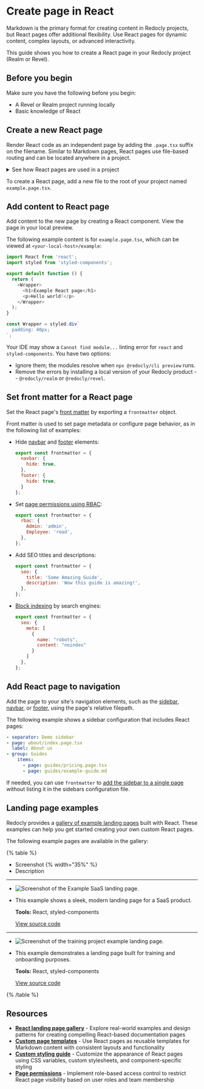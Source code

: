 # Create page in React

Markdown is the primary format for creating content in Redocly projects, but React pages offer additional flexibility.
Use React pages for dynamic content, complex layouts, or advanced interactivity.

This guide shows you how to create a React page in your Redocly project (Realm or Revel).

## Before you begin

Make sure you have the following before you begin:

- A Revel or Realm project running locally
- Basic knowledge of React

## Create a new React page

Render React code as an independent page by adding the `.page.tsx` suffix on the filename.
Similar to Markdown pages, React pages use file-based routing and can be located anywhere in a project.

<details>
  <summary>See how React pages are used in a project</summary>

  It's common for projects to have both Markdown and React pages, as in the following example project structure:

  ```treeview {% title="Project with multiple page types" %}
  your-awesome-project/
  ├── @theme/
  ├── static/
  ├── guides/
  │   ├── example-guide.md
  │   └── pricing.page.tsx
  ├── about/
  │   ├── index.page.tsx
  │   └── ContactForm.tsx
  ├── index.md
  ├── redocly.yaml
  └── ...
  ```

  In this example, the `ContactForm.tsx` file defines a component imported by other pages.
  It _doesn't render as a page_ because the file doesn't have a `.page.tsx` suffix.
</details>

To create a React page, add a new file to the root of your project named `example.page.tsx`.

## Add content to React page

Add content to the new page by creating a React component.
View the page in your local preview.

The following example content is for `example.page.tsx`, which can be viewed at `<your-local-host>/example`:

```javascript {% title="example.page.tsx" %}
import React from 'react';
import styled from 'styled-components';

export default function () {
  return (
    <Wrapper>
      <h1>Example React page</h1>
      <p>Hello world!</p>
    </Wrapper>
  );
}

const Wrapper = styled.div`
  padding: 40px;
`;
```

Your IDE may show a `Cannot find module...` linting error for `react` and `styled-components`. You have two options:

- Ignore them; the modules resolve when `npx @redocly/cli preview` runs.
- Remove the errors by installing a local version of your Redocly product -- `@redocly/realm` or `@redocly/revel`.

## Set front matter for a React page

Set the React page's [front matter](../config/front-matter-config.md) by exporting a `frontmatter` object.

Front matter is used to set page metadata or configure page behavior, as in the following list of examples:

- Hide [navbar](../config/navbar.md) and [footer](../config/footer.md) elements:

    ```javascript
    export const frontmatter = {
      navbar: {
        hide: true,
      },
      footer: {
        hide: true,
      }
    };
    ```

- Set [page permissions using RBAC](../access/page-permissions.md#react-pages):

    ```javascript
    export const frontmatter = {
      rbac: {
        Admin: 'admin',
        Employee: 'read',
      },
    };
    ```

- Add SEO titles and descriptions:

    ```javascript
    export const frontmatter = {
      seo: {
        title: 'Some Amazing Guide',
        description: 'Wow this guide is amazing!',
      },
    };
    ```

- [Block indexing](../config/seo.md#control-search-indexing) by search engines:

    ```javascript
    export const frontmatter = {
      seo: {
        meta: [
          {
            name: "robots",
            content: "noindex"
          }
        ]
      },
    };
    ```

## Add React page to navigation

Add the page to your site's navigation elements, such as the [sidebar](../navigation/sidebars.md), [navbar](../config/navbar.md), or [footer](../config/footer.md), using the page's relative filepath.

The following example shows a sidebar configuration that includes React pages:

```yaml {% title="sidebars.yaml" %}
- separator: Demo sidebar
- page: about/index.page.tsx
  label: About us
- group: Guides
    items:
      - page: guides/pricing.page.tsx
      - page: guides/example-guide.md
```

If needed, you can use `frontmatter` to [add the sidebar to a single page](../navigation/sidebars.md#add-a-sidebar-to-a-single-page) without listing it in the sidebars configuration file.

## Landing page examples

Redocly provides a [gallery of example landing pages](https://github.com/Redocly/landing-page-gallery) built with React.
These examples can help you get started creating your own custom React pages.

The following example pages are available in the gallery:

{% table %}

- Screenshot {% width="35%" %}
- Description

---

- ![Screenshot of the Example SaaS landing page.](./images/example-saas-thumbnail.png)
- This example shows a sleek, modern landing page for a SaaS product.

  **Tools:** React, styled-components

  [View source code](https://github.com/Redocly/landing-page-gallery/blob/main/example-saas/index.page.tsx)
---

- ![Screenshot of the training project example landing page.](./images/training-portal-thumbnail.png)
- This example demonstrates a landing page built for training and onboarding purposes.

  **Tools:** React, styled-components

  [View source code](https://github.com/Redocly/landing-page-gallery/blob/main/legacy-portal/training.page.tsx)

{% /table %}

## Resources

- **[React landing page gallery](https://github.com/Redocly/landing-page-gallery)** - Explore real-world examples and design patterns for creating compelling React-based documentation pages
- **[Custom page templates](./custom-page-templates.md)** - Use React pages as reusable templates for Markdown content with consistent layouts and functionality
- **[Custom styling guide](../branding/index.md)** - Customize the appearance of React pages using CSS variables, custom stylesheets, and component-specific styling
- **[Page permissions](../access/page-permissions.md)** - Implement role-based access control to restrict React page visibility based on user roles and team membership
